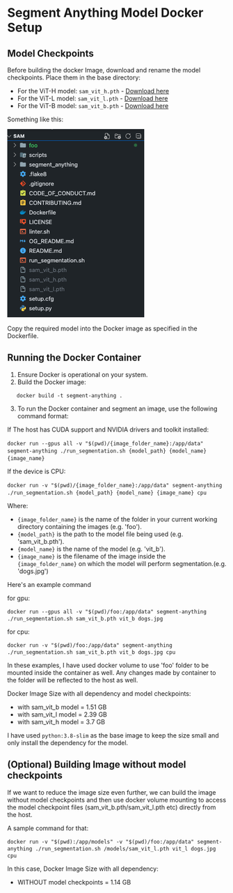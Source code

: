 # Segment Anything Model Docker Setup

## Model Checkpoints

Before building the docker Image, download and rename the model checkpoints. Place them in the base directory:

- For the ViT-H model: `sam_vit_h.pth` - [Download here](https://dl.fbaipublicfiles.com/segment_anything/sam_vit_h_4b8939.pth)
- For the ViT-L model: `sam_vit_l.pth` - [Download here](https://dl.fbaipublicfiles.com/segment_anything/sam_vit_l_0b3195.pth)
- For the ViT-B model: `sam_vit_b.pth` - [Download here](https://dl.fbaipublicfiles.com/segment_anything/sam_vit_b_01ec64.pth)

Something like this:

![Model naming convention for this project](files.png)

Copy the required model into the Docker image as specified in the Dockerfile.

## Running the Docker Container

1. Ensure Docker is operational on your system.
2. Build the Docker image:

```
   docker build -t segment-anything .
```

3. To run the Docker container and segment an image, use the following command format:

If The host has CUDA support and NVIDIA drivers and toolkit installed:

`docker run --gpus all -v "$(pwd)/{image_folder_name}:/app/data" segment-anything ./run_segmentation.sh {model_path} {model_name} {image_name}`

If the device is CPU:

`docker run -v "$(pwd)/{image_folder_name}:/app/data" segment-anything ./run_segmentation.sh {model_path} {model_name} {image_name} cpu`

Where:

- `{image_folder_name}` is the name of the folder in your current working directory containing the images (e.g. 'foo').
- `{model_path}` is the path to the model file being used (e.g. 'sam_vit_b.pth').
- `{model_name}` is the name of the model (e.g. 'vit_b').
- `{image_name}` is the filename of the image inside the `{image_folder_name}` on which the model will perform segmentation.(e.g. 'dogs.jpg')

Here's an example command

for gpu:

```
docker run --gpus all -v "$(pwd)/foo:/app/data" segment-anything ./run_segmentation.sh sam_vit_b.pth vit_b dogs.jpg
```

for cpu:

```
docker run -v "$(pwd)/foo:/app/data" segment-anything ./run_segmentation.sh sam_vit_b.pth vit_b dogs.jpg cpu
```

In these examples, I have used docker volume to use 'foo' folder to be mounted inside the container as well. Any changes made by container to the folder will be reflected to the host as well.

Docker Image Size with all dependency and model checkpoints:

- with sam_vit_b model = 1.51 GB
- with sam_vit_l model = 2.39 GB
- with sam_vit_h model = 3.7 GB

I have used `python:3.8-slim` as the base image to keep the size small and only install the dependency for the model.

## (Optional) Building Image without model checkpoints

If we want to reduce the image size even further, we can build the image without model checkpoints and then use docker volume mounting to access the model checkpoint files (sam_vit_b.pth/sam_vit_l.pth etc) directly from the host.

A sample command for that:

```
docker run -v "$(pwd):/app/models" -v "$(pwd)/foo:/app/data" segment-anything ./run_segmentation.sh /models/sam_vit_l.pth vit_l dogs.jpg cpu
```

In this case, Docker Image Size with all dependency:

- WITHOUT model checkpoints = 1.14 GB
